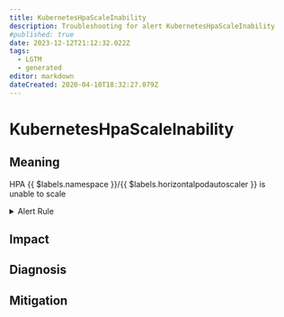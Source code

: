 ```yaml
---
title: KubernetesHpaScaleInability
description: Troubleshooting for alert KubernetesHpaScaleInability
#published: true
date: 2023-12-12T21:12:32.022Z
tags: 
  - LGTM
  - generated
editor: markdown
dateCreated: 2020-04-10T18:32:27.079Z
---
```


# KubernetesHpaScaleInability

## Meaning
[//]: # "Short paragraph that explains what the alert means"
HPA {{ $labels.namespace }}/{{ $labels.horizontalpodautoscaler }} is unable to scale

<details>
  <summary>Alert Rule</summary>

{{% rule "kubernetes/kubestate-exporter.yml" "KubernetesHpaScaleInability" %}}

<!-- Rule when generated

```yaml
alert: KubernetesHpaScaleInability
expr: (kube_horizontalpodautoscaler_spec_max_replicas - kube_horizontalpodautoscaler_status_desired_replicas) * on (horizontalpodautoscaler,namespace) (kube_horizontalpodautoscaler_status_condition{condition="ScalingLimited", status="true"} == 1) == 0
for: 2m
labels:
    severity: warning
annotations:
    summary: Kubernetes HPA scale inability (instance {{ $labels.instance }})
    description: |-
        HPA {{ $labels.namespace }}/{{ $labels.horizontalpodautoscaler }} is unable to scale
          VALUE = {{ $value }}
          LABELS = {{ $labels }}
    runbook: https://github.com/srerun/prometheus-alerts/blob/main/content/runbooks/kubestate-exporter/KubernetesHpaScaleInability.md

```

-->

</details>


## Impact
[//]: # "What could / will happen if the alert is not addressed"



## Diagnosis
[//]: # "Steps to take to identify the cause of the problem"



## Mitigation
[//]: # "The steps necessary to resolve the alert"
